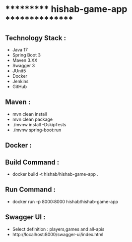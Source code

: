 # ********* hishab-game-app **************

## Technology Stack :
- Java 17
- Spring Boot 3
- Maven 3.XX
- Swagger 3
- JUnit5 
- Docker 
- Jenkins
- GitHub

## Maven :
- mvn clean install 
- mvn clean package 
- ./mvnw install -DskipTests 
- ./mvnw spring-boot:run 

## Docker :
## Build Command :
- docker build -t hishab/hishab-game-app .

## Run Command :
- docker run -p 8000:8000 hishab/hishab-game-app

## Swagger UI :
- Select definition : players,games and all-apis
- http://localhost:8000/swagger-ui/index.html
